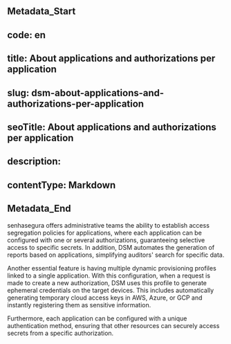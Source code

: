## Metadata_Start 
## code: en
## title: About applications and authorizations per application 
## slug: dsm-about-applications-and-authorizations-per-application 
## seoTitle: About applications and authorizations per application 
## description:  
## contentType: Markdown 
## Metadata_End
senhasegura  offers administrative teams the ability to establish access segregation policies for applications, where each application can be configured with one or several authorizations, guaranteeing selective access to specific secrets. In addition, DSM automates the generation of reports based on applications, simplifying auditors' search for specific data.

Another essential feature is having multiple dynamic provisioning profiles linked to a single application. With this configuration, when a request is made to create a new authorization, DSM uses this profile to generate ephemeral credentials on the target devices. This includes automatically generating temporary cloud access keys in AWS, Azure, or GCP and instantly registering them as sensitive information.

Furthermore, each application can be configured with a unique authentication method, ensuring that other resources can securely access secrets from a specific authorization.